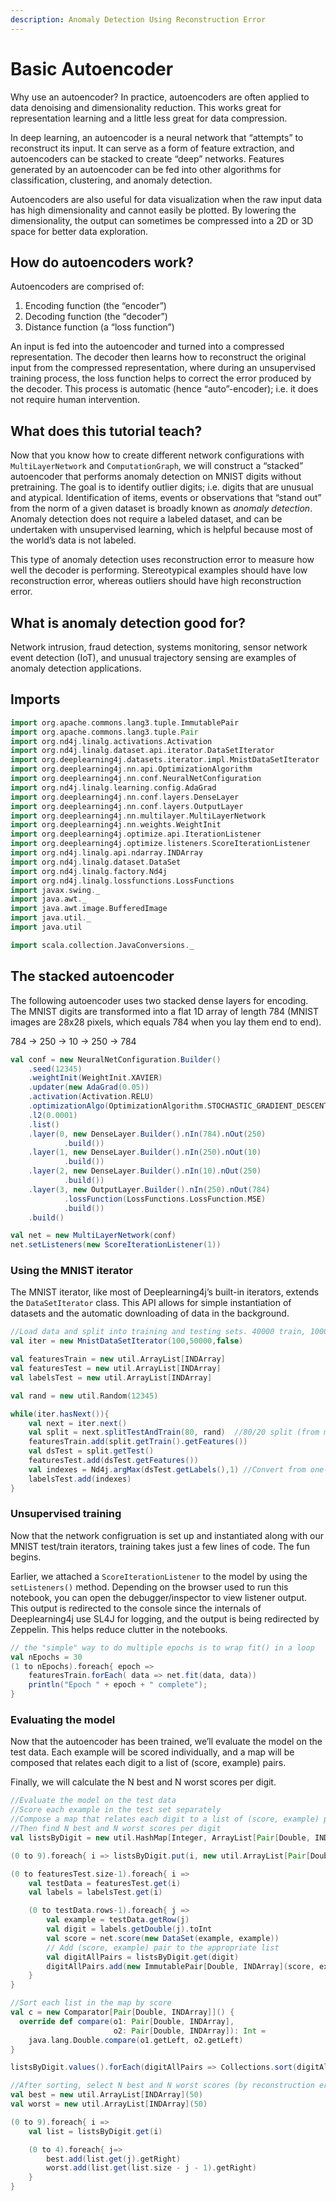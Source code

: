 ```yaml
---
description: Anomaly Detection Using Reconstruction Error
---
```


# Basic Autoencoder

Why use an autoencoder? In practice, autoencoders are often applied to data denoising and dimensionality reduction. This works great for representation learning and a little less great for data compression.

In deep learning, an autoencoder is a neural network that “attempts” to reconstruct its input. It can serve as a form of feature extraction, and autoencoders can be stacked to create “deep” networks. Features generated by an autoencoder can be fed into other algorithms for classification, clustering, and anomaly detection.

Autoencoders are also useful for data visualization when the raw input data has high dimensionality and cannot easily be plotted. By lowering the dimensionality, the output can sometimes be compressed into a 2D or 3D space for better data exploration.

## **How do autoencoders work?**

Autoencoders are comprised of:

1. Encoding function \(the “encoder”\)
2. Decoding function \(the “decoder”\)
3. Distance function \(a “loss function”\)

An input is fed into the autoencoder and turned into a compressed representation. The decoder then learns how to reconstruct the original input from the compressed representation, where during an unsupervised training process, the loss function helps to correct the error produced by the decoder. This process is automatic \(hence “auto”-encoder\); i.e. it does not require human intervention.

## What does this tutorial teach?

Now that you know how to create different network configurations with `MultiLayerNetwork` and `ComputationGraph`, we will construct a “stacked” autoencoder that performs anomaly detection on MNIST digits without pretraining. The goal is to identify outlier digits; i.e. digits that are unusual and atypical. Identification of items, events or observations that “stand out” from the norm of a given dataset is broadly known as _anomaly detection_. Anomaly detection does not require a labeled dataset, and can be undertaken with unsupervised learning, which is helpful because most of the world’s data is not labeled.

This type of anomaly detection uses reconstruction error to measure how well the decoder is performing. Stereotypical examples should have low reconstruction error, whereas outliers should have high reconstruction error.

## **What is anomaly detection good for?**

Network intrusion, fraud detection, systems monitoring, sensor network event detection \(IoT\), and unusual trajectory sensing are examples of anomaly detection applications.

## Imports

```scala
import org.apache.commons.lang3.tuple.ImmutablePair
import org.apache.commons.lang3.tuple.Pair
import org.nd4j.linalg.activations.Activation
import org.nd4j.linalg.dataset.api.iterator.DataSetIterator
import org.deeplearning4j.datasets.iterator.impl.MnistDataSetIterator
import org.deeplearning4j.nn.api.OptimizationAlgorithm
import org.deeplearning4j.nn.conf.NeuralNetConfiguration
import org.nd4j.linalg.learning.config.AdaGrad
import org.deeplearning4j.nn.conf.layers.DenseLayer
import org.deeplearning4j.nn.conf.layers.OutputLayer
import org.deeplearning4j.nn.multilayer.MultiLayerNetwork
import org.deeplearning4j.nn.weights.WeightInit
import org.deeplearning4j.optimize.api.IterationListener
import org.deeplearning4j.optimize.listeners.ScoreIterationListener
import org.nd4j.linalg.api.ndarray.INDArray
import org.nd4j.linalg.dataset.DataSet
import org.nd4j.linalg.factory.Nd4j
import org.nd4j.linalg.lossfunctions.LossFunctions
import javax.swing._
import java.awt._
import java.awt.image.BufferedImage
import java.util._
import java.util

import scala.collection.JavaConversions._
```

## The stacked autoencoder

The following autoencoder uses two stacked dense layers for encoding. The MNIST digits are transformed into a flat 1D array of length 784 \(MNIST images are 28x28 pixels, which equals 784 when you lay them end to end\).

784 → 250 → 10 → 250 → 784

```scala
val conf = new NeuralNetConfiguration.Builder()
    .seed(12345)
    .weightInit(WeightInit.XAVIER)
    .updater(new AdaGrad(0.05))
    .activation(Activation.RELU)
    .optimizationAlgo(OptimizationAlgorithm.STOCHASTIC_GRADIENT_DESCENT)
    .l2(0.0001)
    .list()
    .layer(0, new DenseLayer.Builder().nIn(784).nOut(250)
            .build())
    .layer(1, new DenseLayer.Builder().nIn(250).nOut(10)
            .build())
    .layer(2, new DenseLayer.Builder().nIn(10).nOut(250)
            .build())
    .layer(3, new OutputLayer.Builder().nIn(250).nOut(784)
            .lossFunction(LossFunctions.LossFunction.MSE)
            .build())
    .build()

val net = new MultiLayerNetwork(conf)
net.setListeners(new ScoreIterationListener(1))
```

### Using the MNIST iterator

The MNIST iterator, like most of Deeplearning4j’s built-in iterators, extends the `DataSetIterator` class. This API allows for simple instantiation of datasets and the automatic downloading of data in the background.

```scala
//Load data and split into training and testing sets. 40000 train, 10000 test
val iter = new MnistDataSetIterator(100,50000,false)

val featuresTrain = new util.ArrayList[INDArray]
val featuresTest = new util.ArrayList[INDArray]
val labelsTest = new util.ArrayList[INDArray]

val rand = new util.Random(12345)

while(iter.hasNext()){
    val next = iter.next()
    val split = next.splitTestAndTrain(80, rand)  //80/20 split (from miniBatch = 100)
    featuresTrain.add(split.getTrain().getFeatures())
    val dsTest = split.getTest()
    featuresTest.add(dsTest.getFeatures())
    val indexes = Nd4j.argMax(dsTest.getLabels(),1) //Convert from one-hot representation -> index
    labelsTest.add(indexes)
}
```

### Unsupervised training

Now that the network configruation is set up and instantiated along with our MNIST test/train iterators, training takes just a few lines of code. The fun begins.

Earlier, we attached a `ScoreIterationListener` to the model by using the `setListeners()` method. Depending on the browser used to run this notebook, you can open the debugger/inspector to view listener output. This output is redirected to the console since the internals of Deeplearning4j use SL4J for logging, and the output is being redirected by Zeppelin. This helps reduce clutter in the notebooks.

```scala
// the "simple" way to do multiple epochs is to wrap fit() in a loop
val nEpochs = 30
(1 to nEpochs).foreach{ epoch =>  
    featuresTrain.forEach( data => net.fit(data, data))
    println("Epoch " + epoch + " complete");
}
```

### Evaluating the model

Now that the autoencoder has been trained, we’ll evaluate the model on the test data. Each example will be scored individually, and a map will be composed that relates each digit to a list of \(score, example\) pairs.

Finally, we will calculate the N best and N worst scores per digit.

```scala
//Evaluate the model on the test data
//Score each example in the test set separately
//Compose a map that relates each digit to a list of (score, example) pairs
//Then find N best and N worst scores per digit
val listsByDigit = new util.HashMap[Integer, ArrayList[Pair[Double, INDArray]]]

(0 to 9).foreach{ i => listsByDigit.put(i, new util.ArrayList[Pair[Double, INDArray]]) }

(0 to featuresTest.size-1).foreach{ i =>
    val testData = featuresTest.get(i)
    val labels = labelsTest.get(i)

    (0 to testData.rows-1).foreach{ j =>
        val example = testData.getRow(j)
        val digit = labels.getDouble(j).toInt
        val score = net.score(new DataSet(example, example))
        // Add (score, example) pair to the appropriate list
        val digitAllPairs = listsByDigit.get(digit)
        digitAllPairs.add(new ImmutablePair[Double, INDArray](score, example))
    }
}

//Sort each list in the map by score
val c = new Comparator[Pair[Double, INDArray]]() {
  override def compare(o1: Pair[Double, INDArray],
                       o2: Pair[Double, INDArray]): Int =
    java.lang.Double.compare(o1.getLeft, o2.getLeft)
}

listsByDigit.values().forEach(digitAllPairs => Collections.sort(digitAllPairs, c))

//After sorting, select N best and N worst scores (by reconstruction error) for each digit, where N=5
val best = new util.ArrayList[INDArray](50)
val worst = new util.ArrayList[INDArray](50)

(0 to 9).foreach{ i => 
    val list = listsByDigit.get(i)

    (0 to 4).foreach{ j=>
        best.add(list.get(j).getRight)
        worst.add(list.get(list.size - j - 1).getRight)
    }
}
```

